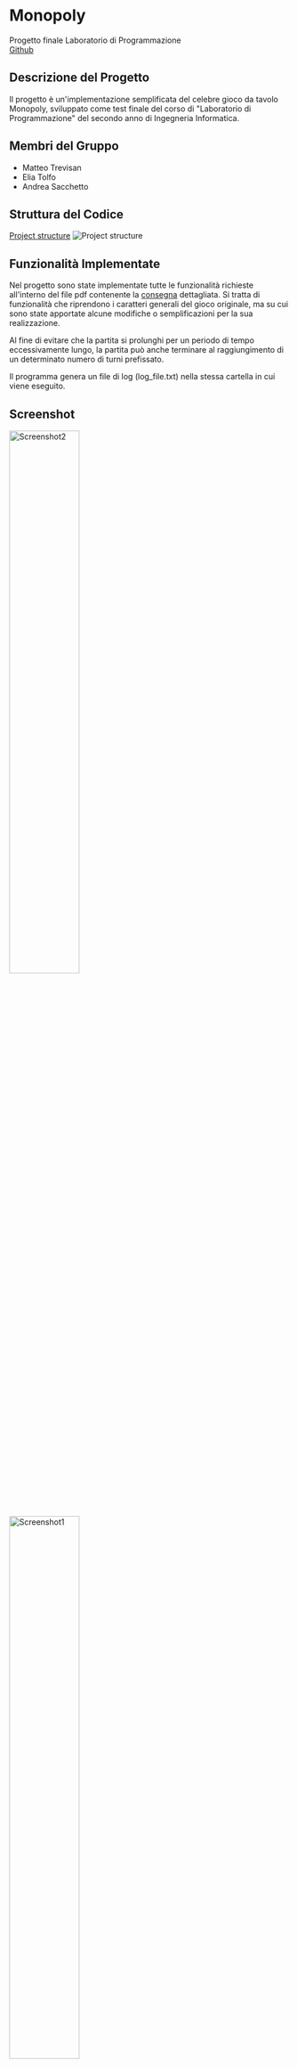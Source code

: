 # Monopoly
Progetto finale Laboratorio di Programmazione\
[Github](https://github.com/Matteo-Trevisan/Monopoly)

## Descrizione del Progetto
Il progetto è un'implementazione semplificata del 
celebre gioco da tavolo Monopoly, sviluppato come test finale del 
corso di "Laboratorio di Programmazione" del secondo anno di Ingegneria Informatica.

## Membri del Gruppo
- Matteo Trevisan
- Elia Tolfo
- Andrea Sacchetto

## Struttura del Codice

[Project structure](Project_Structure_Canvas.png)
![Project structure](Project_Structure_Canvas.png)

## Funzionalità Implementate
Nel progetto sono state implementate tutte le funzionalità richieste all'interno del file pdf contenente la 
[consegna](Direttive%20Progetto.pdf) dettagliata. Si tratta di funzionalità che riprendono i caratteri generali del gioco originale, ma su 
cui sono state apportate alcune modifiche o semplificazioni per la sua realizzazione.

Al fine di evitare che la partita si prolunghi per un periodo di tempo eccessivamente lungo, la partita può anche terminare 
al raggiungimento di un determinato numero di turni prefissato.

Il programma genera un file di log (log_file.txt) nella stessa cartella in cui viene eseguito.

## Screenshot

<img src="Screenshots/Screenshot2.png" width="50%" alt="Screenshot2">

<img src="Screenshots/Screenshot1.png" width="50%" alt="Screenshot1">


## Note sui prezzi

### Config come da direttive:

|                          | Economica | Standard | Lusso |
|--------------------------|-----------|----------|-------|
| Acquisto terreno         | 6         | 10       | 20    |
| Acquisto casa            | 3         | 5        | 10    |
| Miglioramento ad albergo | 3         | 5        | 10    |
| Pernottamento in casa    | 2         | 4        | 7     |
| Pernottamento in albergo | 4         | 8        | 14    |

| Variabile                                 | Valore |
|-------------------------------------------|--------|
| **Fiorini iniziali**                      | 100    |
| **Passaggio per il via**                  | 20     |
| **Numero turni massimo**                  | 30     |
| **Percentuale offerta positiva computer** | 25     |

`Config config = {{6,3,3,2,4, 'E'},
{10,5,5,4,8, 'S'},
{20,10,10,7,14, 'L'},
100, 20, 30, 25};`

Su 1000 partite simulate, giocate con un giocatore umano ipotetico che risponde "si" ad ogni offerta
(comprare, migliorare), i risultati sono stati i seguenti;
- 976 vittorie di un giocatore computer per numero fiorini
- 17 pareggi tra 2 giocatori computer
- 3 vittorie del giocatore umano


Con 20 turni massimi per partita:
- 958 vittorie di un giocatore computer per numero fiorini
- 41 pareggi tra 2 giocatori computer
- 1 pareggio tra 3 giocatori computer
- 0 vittorie o pareggi del giocatore umano


### Config sperimentale 1:

|                          | Economica | Standard | Lusso |
|--------------------------|-----------|----------|-------|
| Acquisto terreno         | 90        | 190      | 340   |
| Acquisto casa            | 60        | 100      | 150   |
| Miglioramento ad albergo | 60        | 100      | 150   |
| Pernottamento in casa    | 40        | 75       | 100   |
| Pernottamento in albergo | 135       | 175      | 250   |

| Variabile                                 | Valore |
|-------------------------------------------|--------|
| **Fiorini iniziali**                      | 1500   |
| **Passaggio per il via**                  | 200    |
| **Numero turni massimo**                  | 100    |
| **Percentuale offerta positiva computer** | 25     |

`Config config = {{90,60,60,40,135, 'E'},
{190,100,100,75,175, 'S'},
{340,150,150,100,250, 'L'},
1500, 200, 100, 25};`

Su 1000 partite simulate, giocate con un giocatore umano ipotetico che risponde "si" ad ogni offerta
(comprare, migliorare), i risultati sono stati i seguenti;
- 981 vittore del giocatore umano per numero di fiorini
- 19 vittore di uno dei computer per numero di fiorini
- 0 pareggi

Se riduciamo il numero massimo di turni a 20, si ha:
- 977 vittorie di un giocatore computer per numero fiorini
- 23 pareggi tra 2 giocatori computer
- 0 vittorie o pareggi del giocatore umano

Invece con max_turni = 100 e soldi_al_via = 100:
- 671 vittore del giocatore umano per numero di fiorini
- 223 vittoria del giocatore umano perché è rimasto l'ultimo giocatore
- 106 vittore di uno dei computer per numero di fiorini
- 0 pareggi

## Istruzioni alla compilazione
Il progetto è compilato utilizzando CMake; per procedere con la compilazione, seguire le istruzioni di seguito:

`$ mkdir build`

`$ cd build`

`$ cmake ..`

`$ make`

Oppure usare lo script _build_project_linux.sh_ dedicato.
(Potrebbe essere necessario formire il permesso di esecuzione `$ sudo chmod +x build_project_linux.sh`)

## Esempi di Utilizzo

Il programma richiede un argomento passato da terminale che può essere:
- ./Monopoly computer
- ./Monopoly human

Per giocare rispettivamente una partita con 4 giocatori automatici (computer) oppure una 
partita in cui il primo giocatore è umano.

Inoltre per impostare i parametri di gioco tramite l'oggetto config dentro main.\
L'oggetto è strutturato in questo modo:

Config: { Cheap_Space: {_terrain_sale_, _house_sale_, _hotel_sale_, _house_overnight_stay_, _hotel_overnight_stay_, _type_},\
Standard_Space: {_terrain_sale_, _house_sale_, _hotel_sale_, _house_overnight_stay_, _hotel_overnight_stay_, _type_},\
Luxury_Space: {_terrain_sale_, _house_sale_, _hotel_sale_, _house_overnight_stay_, _hotel_overnight_stay_, _type_},\
_initial_balance_, _pass_start_space_, _max_turn_, _computer_accept_percentage_ }

Le variabili sono:
- **terrain_sale**: definisce il prezzo di vendita del terreno
- **house_sale**: definisce il prezzo per costruire una casa
- **hotel_sale**: definisce il prezzo per costruire un albergo
- **house_overnight_stay**: definisce il costo di pernottamento in una casella con una casa
- **hotel_overnight_stay**: definisce il costo di pernottamento in una casella con un albergo
- **type**: definisce una lettera che rappresenterà quel tipo di casella nel tabellone
- **initial_balance**: definisce il saldo iniziale di ciascun giocatore in fiorini (default: 100)
- **pass_start_space**: definisce la quantità di fiorini che viene data a ciascun giocatore ogni qual volta passa dal VIA (default: 20)
- **max_turn**: definisce il numero di turni massimo del gioco, oltre il quale verranno decretati dei vincitori in base alla liquidità dei giocatori (default: 30)
- **computer_accept_percentage**: definisce un numero da 0 a 100 che rappresenta la percentuale con cui i giocatori computer accetteranno un'offerta (default: 25)

![Config](Screenshots/Struttura_config.png)